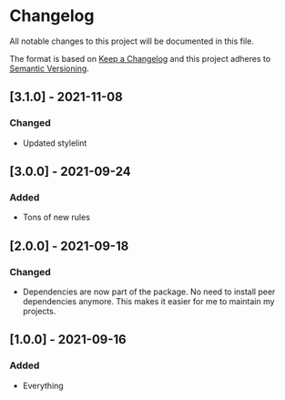 # Changelog

All notable changes to this project will be documented in this file.

The format is based on [Keep a Changelog](http://keepachangelog.com/en/1.0.0/) and this project adheres to [Semantic Versioning](http://semver.org/spec/v2.0.0.html).

## [3.1.0] - 2021-11-08

### Changed

- Updated stylelint

## [3.0.0] - 2021-09-24

### Added

- Tons of new rules

## [2.0.0] - 2021-09-18

### Changed

- Dependencies are now part of the package. No need to install peer dependencies anymore. This makes it easier for me to maintain my projects.

## [1.0.0] - 2021-09-16

### Added

- Everything